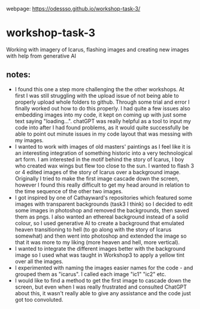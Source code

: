 webpage:  https://odessso.github.io/workshop-task-3/

# workshop-task-3
Working with imagery of Icarus, flashing images and creating new images with help from generative AI

## notes:
- I found this one a step more challenging the the other workshops. At first I was still struggling with the upload issue of not being able to properly upload whole folders to github. Through some trial and error I finally worked out how to do this properly. I had quite a few issues also embedding images into my code, it kept on coming up with just some text saying "loading...". chatGPT was really helpful as a tool to input my code into after I had found problems, as it would quite successfully be able to point out minute issues in my code layout that was messing with my images.
- I wanted to work with images of old masters' paintings as I feel like it is an interesting integration of something historic into a very technological art form. I am interested in the motif behind the story of Icarus, I boy who created wax wings but flew too close to the sun. I wanted to flash 3 or 4 edited images of the story of Icarus over a background image. Originally I tried to make the first image cascade down the screen, however I found this really difficult to get my head around in relation to the time sequence of the other two images.
- I got inspired by one of Cathayward's repositories which featured some images with transparent backgrounds (task3 I think) so I decided to edit some images in photoshop and removed the backgrounds, then saved them as pngs. I also wanted an ethereal background instead of a solid colour, so I used generative AI to create a background that emulated heaven transitioning to hell (to go along with the story of Icarus somewhat) and then went into photoshop and extended the image so that it was more to my liking (more heaven and hell, more vertical).
- I wanted to integrate the different images better with the background image so I used what was taught in Workshop3 to apply a yellow tint over all the images.
- I experimented with naming the images easier names for the code - and grouped them as "icarus". I called each image "ic1" "ic2" etc.
- I would like to find a method to get the first image to cascade down the screen, but even when I was really frustrated and consulted ChatGPT about this, it wasn't really able to give any assistance and the code just got too convoluted.
